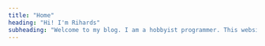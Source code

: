 ```yaml
---
title: "Home"
heading: "Hi! I'm Rihards"
subheading: "Welcome to my blog. I am a hobbyist programmer. This website is a collection of posts about the things I have learned and created over the years, and anything else I want to write about. You can read my blog or learn more about me."
---
```

